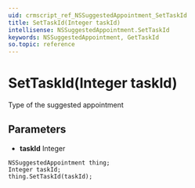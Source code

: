 ```yaml
---
uid: crmscript_ref_NSSuggestedAppointment_SetTaskId
title: SetTaskId(Integer taskId)
intellisense: NSSuggestedAppointment.SetTaskId
keywords: NSSuggestedAppointment, GetTaskId
so.topic: reference
---
```


# SetTaskId(Integer taskId)

Type of the suggested appointment

## Parameters

* **taskId** Integer

```crmscript
NSSuggestedAppointment thing;
Integer taskId;
thing.SetTaskId(taskId);
```

